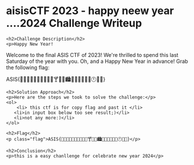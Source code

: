 <!DOCTYPE html>
<html>
<head>
<title>aisisCTF 2023 - happy neew year ....2024 Challenge Writeup</title>
</head>
<body>
    <h1>aisisCTF 2023 - happy neew year ....2024 Challenge Writeup</h1>

    <h2>Challenge Description</h2>
    <p>Happy New Year!
Welcome to the final ASIS CTF of 2023! We're thrilled to spend this last Saturday of the year with you. Oh, and a Happy New Year in advance! Grab the following flag:

ASIS{🎈🍻💃🌃🎆🎇🍾🎉🎊🍷🍸🍹🍺🏙️🍆🗻🥃🥂🕺🌉🕛🥳👯}
</p>

    <h2>Solution Approach</h2>
    <p>Here are the steps we took to solve the challenge:</p>
    <ol>
        <li> this ctf is for copy flag and past it </li>
       <li>in input box below too see result;)</li>
       <li>not any more:)</li>
    </ol>

    <h2>Flag</h2>
    <p class="flag">ASIS{🎈🍻💃🌃🎆🎇🍾🎉🎊🍷🍸🍹🍺🏙️🍆🗻🥃🥂🕺🌉🕛🥳👯}</p>

    <h2>Conclusion</h2>
    <p>this is a easy chanllenge for celebrate new year 2024</p>
</body>
</html>
